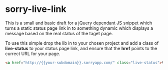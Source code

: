 sorry-live-link
===============

This is a small and basic draft for a jQuery dependant JS snippet which turns a static status page link in to something dynamic which displays a message based on the real status of the taget page.

To use this simple drop the lib in to your chosen project and add a class of **live-status** to your status page link, and ensure that the **href** points to the currect URL for your page.

```html
<a href="http://{{your-subdomain}}.sorryapp.com/" class="live-status">View Our Service Status</a>
```